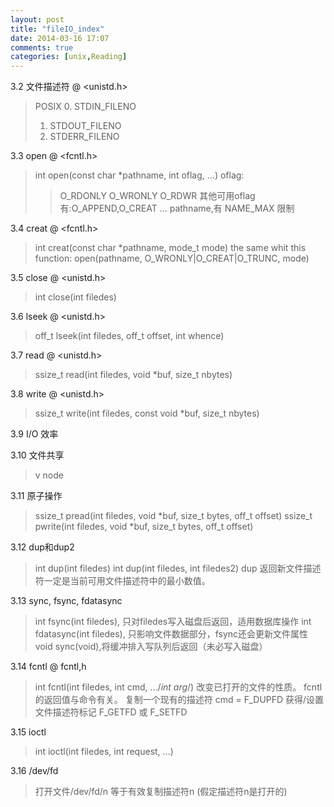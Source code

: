 ```yaml
---
layout: post
title: "fileIO_index"
date: 2014-03-16 17:07
comments: true
categories: [unix,Reading]
---
```


3.2 文件描述符 @ <unistd.h>

>POSIX
>0. STDIN_FILENO
>1. STDOUT_FILENO
>2. STDERR_FILENO

3.3 open @ <fcntl.h>

>int open(const char *pathname, int oflag, ...)
>oflag: 
>>O_RDONLY
>>O_WRONLY
>>O_RDWR
>>其他可用oflag有:O_APPEND,O_CREAT ...
>pathname,有 NAME_MAX 限制

3.4 creat @ <fcntl.h>

>int creat(const char *pathname, mode_t mode)
>the same whit this function: 
>open(pathname, O_WRONLY|O_CREAT|O_TRUNC, mode) 

3.5 close @ <unistd.h>

>int close(int filedes)

3.6 lseek @ <unistd.h>

>off_t lseek(int filedes, off_t offset, int whence) 

3.7 read @ <unistd.h>

>ssize_t read(int filedes, void *buf, size_t nbytes)

3.8 write @ <unistd.h>

>ssize_t write(int filedes, const void *buf, size_t nbytes)

3.9 I/O 效率

>

3.10 文件共享

>v node

3.11 原子操作

>ssize_t pread(int filedes, void *buf, size_t bytes, off_t offset)
>ssize_t pwrite(int filedes, void *buf, size_t bytes, off_t offset)

3.12 dup和dup2

>int dup(int filedes)
>int dup(int filedes, int filedes2)
>dup 返回新文件描述符一定是当前可用文件描述符中的最小数值。

3.13 sync, fsync, fdatasync

>int fsync(int filedes), 只对filedes写入磁盘后返回，适用数据库操作
>int fdatasync(int filedes), 只影响文件数据部分，fsync还会更新文件属性
>void sync(void),将缓冲排入写队列后返回（未必写入磁盘）

3.14 fcntl @ fcntl,h

>int fcntl(int filedes, int cmd, .../*int arg*/)
>改变已打开的文件的性质。
>fcntl的返回值与命令有关。
>复制一个现有的描述符 cmd = F_DUPFD
>获得/设置文件描述符标记 F_GETFD 或 F_SETFD

3.15 ioctl

>int ioctl(int filedes, int request, ...)

3.16 /dev/fd

>打开文件/dev/fd/n 等于有效复制描述符n (假定描述符n是打开的)







